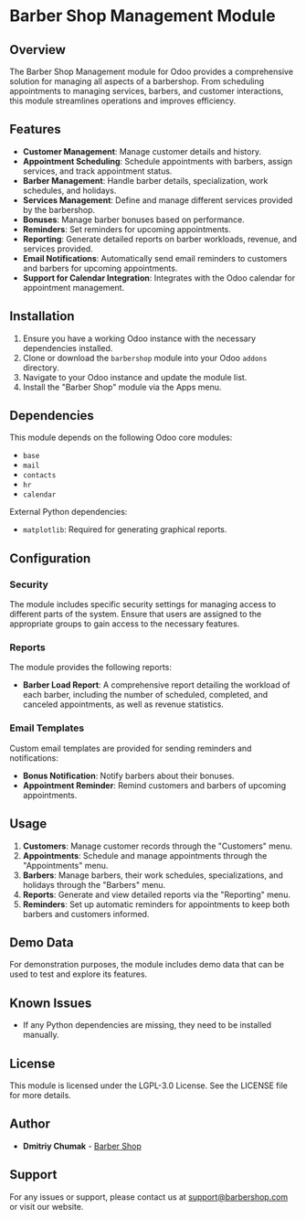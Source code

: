 # Barber Shop Management Module

## Overview

The Barber Shop Management module for Odoo provides a comprehensive solution for managing all aspects of a barbershop. From scheduling appointments to managing services, barbers, and customer interactions, this module streamlines operations and improves efficiency.

## Features

- **Customer Management**: Manage customer details and history.
- **Appointment Scheduling**: Schedule appointments with barbers, assign services, and track appointment status.
- **Barber Management**: Handle barber details, specialization, work schedules, and holidays.
- **Services Management**: Define and manage different services provided by the barbershop.
- **Bonuses**: Manage barber bonuses based on performance.
- **Reminders**: Set reminders for upcoming appointments.
- **Reporting**: Generate detailed reports on barber workloads, revenue, and services provided.
- **Email Notifications**: Automatically send email reminders to customers and barbers for upcoming appointments.
- **Support for Calendar Integration**: Integrates with the Odoo calendar for appointment management.

## Installation

1. Ensure you have a working Odoo instance with the necessary dependencies installed.
2. Clone or download the `barbershop` module into your Odoo `addons` directory.
3. Navigate to your Odoo instance and update the module list.
4. Install the "Barber Shop" module via the Apps menu.

## Dependencies

This module depends on the following Odoo core modules:
- `base`
- `mail`
- `contacts`
- `hr`
- `calendar`

External Python dependencies:
- `matplotlib`: Required for generating graphical reports.

## Configuration

### Security

The module includes specific security settings for managing access to different parts of the system. Ensure that users are assigned to the appropriate groups to gain access to the necessary features.

### Reports

The module provides the following reports:
- **Barber Load Report**: A comprehensive report detailing the workload of each barber, including the number of scheduled, completed, and canceled appointments, as well as revenue statistics.

### Email Templates

Custom email templates are provided for sending reminders and notifications:
- **Bonus Notification**: Notify barbers about their bonuses.
- **Appointment Reminder**: Remind customers and barbers of upcoming appointments.

## Usage

1. **Customers**: Manage customer records through the "Customers" menu.
2. **Appointments**: Schedule and manage appointments through the "Appointments" menu.
3. **Barbers**: Manage barbers, their work schedules, specializations, and holidays through the "Barbers" menu.
4. **Reports**: Generate and view detailed reports via the "Reporting" menu.
5. **Reminders**: Set up automatic reminders for appointments to keep both barbers and customers informed.

## Demo Data

For demonstration purposes, the module includes demo data that can be used to test and explore its features.

## Known Issues

- If any Python dependencies are missing, they need to be installed manually.

## License

This module is licensed under the LGPL-3.0 License. See the LICENSE file for more details.

## Author

- **Dmitriy Chumak** - [Barber Shop](http://www.barbershop.com/)

## Support

For any issues or support, please contact us at support@barbershop.com or visit our website.
